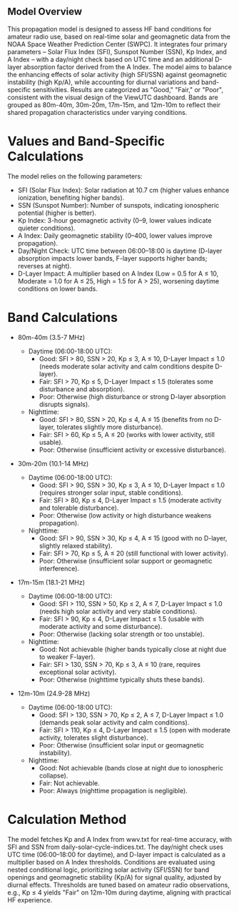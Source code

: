 ## Model Overview
This propagation model is designed to assess HF band conditions for amateur radio use, based on real-time solar and geomagnetic data from the NOAA Space Weather Prediction Center (SWPC). It integrates four primary parameters – Solar Flux Index (SFI), Sunspot Number (SSN), Kp Index, and A Index – with a day/night check based on UTC time and an additional D-layer absorption factor derived from the A Index. The model aims to balance the enhancing effects of solar activity (high SFI/SSN) against geomagnetic instability (high Kp/A), while accounting for diurnal variations and band-specific sensitivities. Results are categorized as "Good," "Fair," or "Poor", consistent with the visual design of the ViewUTC dashboard. Bands are grouped as 80m-40m, 30m-20m, 17m-15m, and 12m-10m to reflect their shared propagation characteristics under varying conditions.

# Values and Band-Specific Calculations
The model relies on the following parameters:

- SFI (Solar Flux Index): Solar radiation at 10.7 cm (higher values enhance ionization, benefiting higher bands).
- SSN (Sunspot Number): Number of sunspots, indicating ionospheric potential (higher is better).
- Kp Index: 3-hour geomagnetic activity (0–9, lower values indicate quieter conditions).
- A Index: Daily geomagnetic stability (0–400, lower values improve propagation).
- Day/Night Check: UTC time between 06:00–18:00 is daytime (D-layer absorption impacts lower bands, F-layer supports higher bands; reverses at night).
- D-Layer Impact: A multiplier based on A Index (Low = 0.5 for A ≤ 10, Moderate = 1.0 for A ≤ 25, High = 1.5 for A > 25), worsening daytime conditions on lower bands.

# Band Calculations
- 80m-40m (3.5-7 MHz)
  - Daytime (06:00-18:00 UTC):
      - Good: SFI > 80, SSN > 20, Kp ≤ 3, A ≤ 10, D-Layer Impact ≤ 1.0 (needs moderate solar activity and calm conditions despite D-layer).
      - Fair: SFI > 70, Kp ≤ 5, D-Layer Impact ≤ 1.5 (tolerates some disturbance and absorption).
      - Poor: Otherwise (high disturbance or strong D-layer absorption disrupts signals).
  - Nighttime:
      - Good: SFI > 80, SSN > 20, Kp ≤ 4, A ≤ 15 (benefits from no D-layer, tolerates slightly more disturbance).
      - Fair: SFI > 60, Kp ≤ 5, A ≤ 20 (works with lower activity, still usable).
      - Poor: Otherwise (insufficient activity or excessive disturbance).

- 30m-20m (10.1-14 MHz)
  - Daytime (06:00-18:00 UTC):
      - Good: SFI > 90, SSN > 30, Kp ≤ 3, A ≤ 10, D-Layer Impact ≤ 1.0 (requires stronger solar input, stable conditions).
      - Fair: SFI > 80, Kp ≤ 4, D-Layer Impact ≤ 1.5 (moderate activity and tolerable disturbance).
      - Poor: Otherwise (low activity or high disturbance weakens propagation).
  - Nighttime:
      - Good: SFI > 90, SSN > 30, Kp ≤ 4, A ≤ 15 (good with no D-layer, slightly relaxed stability).
      - Fair: SFI > 70, Kp ≤ 5, A ≤ 20 (still functional with lower activity).
      - Poor: Otherwise (insufficient solar support or geomagnetic interference).
        
- 17m-15m (18.1-21 MHz)
  - Daytime (06:00-18:00 UTC):
      - Good: SFI > 110, SSN > 50, Kp ≤ 2, A ≤ 7, D-Layer Impact ≤ 1.0 (needs high solar activity and very stable conditions).
      - Fair: SFI > 90, Kp ≤ 4, D-Layer Impact ≤ 1.5 (usable with moderate activity and some disturbance).
      - Poor: Otherwise (lacking solar strength or too unstable).
  - Nighttime:
      - Good: Not achievable (higher bands typically close at night due to weaker F-layer).
      - Fair: SFI > 130, SSN > 70, Kp ≤ 3, A ≤ 10 (rare, requires exceptional solar activity).
      - Poor: Otherwise (nighttime typically shuts these bands).
        
- 12m-10m (24.9-28 MHz)
  - Daytime (06:00-18:00 UTC):
    - Good: SFI > 130, SSN > 70, Kp ≤ 2, A ≤ 7, D-Layer Impact ≤ 1.0 (demands peak solar activity and calm conditions).
    - Fair: SFI > 110, Kp ≤ 4, D-Layer Impact ≤ 1.5 (open with moderate activity, tolerates slight disturbance).
    - Poor: Otherwise (insufficient solar input or geomagnetic instability).
  - Nighttime:
    - Good: Not achievable (bands close at night due to ionospheric collapse).
    - Fair: Not achievable.
    - Poor: Always (nighttime propagation is negligible).

# Calculation Method
The model fetches Kp and A Index from wwv.txt for real-time accuracy, with SFI and SSN from daily-solar-cycle-indices.txt. 
The day/night check uses UTC time (06:00–18:00 for daytime), and D-layer impact is calculated as a multiplier based on A Index thresholds. 
Conditions are evaluated using nested conditional logic, prioritizing solar activity (SFI/SSN) for band openings and geomagnetic stability (Kp/A) for signal quality, adjusted by diurnal effects. 
Thresholds are tuned based on amateur radio observations, e.g., Kp ≤ 4 yields "Fair" on 12m-10m during daytime, aligning with practical HF experience.
